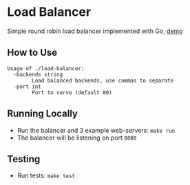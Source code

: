 # Load Balancer 
Simple round robin load balancer implemented with Go, [demo](https://load-balancer.martishin.com/)

## How to Use
```
Usage of ./load-balancer:
  -backends string
        Load balanced backends, use commas to separate
  -port int
        Port to serve (default 80)
```

## Running Locally
* Run the balancer and 3 example web-servers: `make run`
* The balancer will be listening on port `8080`

## Testing
* Run tests: `make test`
